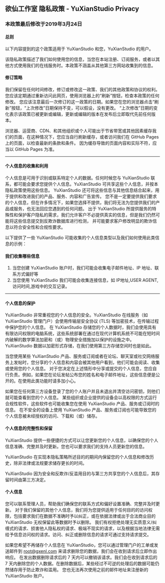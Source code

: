 ## 欲仙工作室 隐私政策 - YuXianStudio Privacy
### 本政策最后修改于2019年3月24日

#### 总则
以下内容提到的这个政策适用于 YuXianStudio 和您，YuXianStudio 的用户。

该隐私政策描述了我们如何使用您的信息，当您在本站注册、订阅服务，或者以其他方式使用我们的在线服务时。本政策不涵盖从其他第三方网站收集到的信息。

#### 修订策略
我们保留在任何时间修改，修订或修改这一政策、我们的其他政策和协议的权利。您应该定期通过重新访问此网页，使用浏览器上的“刷新”按钮，检查本政策的任何修改。 您应该注意最后一次修订的这一政策的日期。如果您在您的浏览器点击“刷新”按钮，“上次修改”日期保持不变，可以假设，没有更改。 “上次修改”日期的变化表示该政策已被更新或编辑，更新或编辑的版本在发布后立即取代先前任何版本。

浏览器、运营商、CDN、和其他组织或个人可能出于节省带宽或其他因素缓存我们的页面，在这种情况下，您应当自行刷新缓存，或者访问我们在 GitHub Pages 上的页面，以检查最新的条款和条件。 因为缓存导致的页面内容和实际不符，应当以 GitHub Pages 为准。

--------------------------------------

#### 个人信息的收集和利用
个人信息是可用于识别或联系特定个人的数据。任何时候您与 YuXianStudio 联系，都可能会要求您提供个人信息。YuXianStudio 可共享这些个人信息，并按本隐私政策使用这些信息。 YuXianStudio 还可将这些信息与其他信息结合起来，用于提供和改进我们的产品、服务、内容和广告宣传。 您不是一定要提供我们要求的个人信息，但在许多情况下，如果您选择不提供，我们将无法为您提供我们的产品或服务，也无法回应您遇到的任何问题。 出于 YuXianStudio 所提供服务的特殊性和保护客户隐私的需求，我们允许客户不必提供真实的信息，但是我们仍然可能将这些信息提交到反欺诈数据库进行检测， 并可能要求客户修改明显的欺诈信息以符合安全性和合规性要求。

以下提供了一些 YuXianStudio 可能收集的个人信息类型以及我们如何使用此类信息的示例：

#### 我们收集哪些信息
1.	当您创建 YuXianStudio 账户时，我们可能会收集电子邮件地址、IP 地址、联系方式偏好等
2.	当您使用 YuXianStudio 我们可能会收集连接信息，如 IP地址,USER AGENT,访问时间,游戏中的交互记录。

--------------------------------------

#### 个人信息的保护
YuXianStudio 非常重视您的个人信息的安全。YuXianStudio 在线服务（如 YuXianStudio 管理门户）会使用传输层安全协议 (TLS) 等加密技术，在传输过程中保护您的个人信息。 在 YuXianStudio 存储您的个人数据时，我们会使用具有有限访问权限的电脑系统，这些系统部署在通过在现代计算机系统不可能在短时间内破解的数学算法加密和（或）物理安全措施加以保护的设施之中。 YuXianStudio 数据以加密形式存储，在我们使用第三方存储空间时也是如此。

当您使用某些 YuXianStudio 产品、服务或订阅或者在论坛、聊天室或社交网络服务上发帖时，您分享的个人信息和内容会被其他用户看到，他们可能会阅读、收集或使用您的个人信息。 对于您决定在上述情形中分享或提交的个人信息，您应自行负责。例如，如果您在论坛发帖公布您的姓名和电子邮件地址，这些信息便是公开的。在使用此类功能时请多加小心。

如果您在任何第三方设备登录了您的个人账户并且未退出并清空访问密钥，则他们就可能查看到您的个人信息。 某些组织或企业提供的设备会以高权限的方式运行合规性软件，这些软件也可能收集您在使用 YuXianStudio 产品、服务或订阅时的信息。 在不安全的设备上使用 YuXianStudio 产品、服务或订阅也可能导致您的个人信息被未经授权的访问、下载和（或）储存。

#### 个人信息的完整性和保留
YuXianStudio 提供一些便捷的方式可以让您更新您的个人信息，以确保您的个人信息准确、完整并及时更新。您也可以要求我们的支持人员更新您的信息。

YuXianStudio 在实现本隐私策略所述目的的期间内保留您的个人信息和修改历史，除非法律或法规要求储存更长的时间。

YuXianStudio 因为安全和反欺诈/反滥用目的与第三方共享您的个人信息后，其存留时间由第三方决定。

#### 个人信息
您可以联系管理人员，帮助我们确保您的联系方式和偏好设置准确、完整并及时更新。 对于我们保留的其他个人信息，我们将为您提供适用于任何目的的访问权限，包括要求我们在数据不准确时予以纠正，或在依据法律或出于合法商业目的 YuXianStudio 无权保留此等数据时予以删除。 我们有权拒绝处理无实质意义/纠缠式的请求、损害他人隐私权的请求、极端不现实的请求，以及根据当地法律无需给予信息访问权的请求。访问、纠正或删除信息的请求可通过支持请求提交。

如果您希望不再储存个人信息在 YuXianStudio，您可以通过管理门户的工单或发送邮件到 root@gxenl.com 来请求删除您的数据，我们会在收到请求后立即作出响应。 在发出数据删除请求后的 7 天内可以撤销该请求。我们会在收到请求后的 7 天内删除您的个人数据。在删除数据后，某些经过不可逆的处理后的数据可能仍然储存用于防止欺诈和滥用。 您也无法再次使用之前的邮件地址来注册新的 YuXianStudio 账户。
